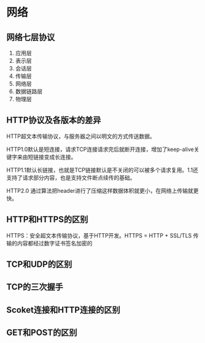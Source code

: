 # 网络

## 网络七层协议

1. 应用层
2. 表示层
3. 会话层
4. 传输层
5. 网络层
6. 数据链路层
7. 物理层

## HTTP协议及各版本的差异
HTTP超文本传输协议，与服务器之间以明文的方式传送数据。

HTTP1.0默认是短连接，请求TCP连接请求完后就断开连接，增加了keep-alive关键字来由短链接变成长连接。

HTTP1.1默认长链接，也就是TCP链接默认是不关闭的可以被多个请求复用。1.1还支持了请求部分内容，也是支持文件断点续传的基础。

HTTP2.0 通过算法把header进行了压缩这样数据体积就更小，在网络上传输就更快。

## HTTP和HTTPS的区别

HTTPS：安全超文本传输协议，基于HTTP开发。HTTPS = HTTP + SSL/TLS 传输的内容都经过数字证书签名加密的

## TCP和UDP的区别

## TCP的三次握手

## Scoket连接和HTTP连接的区别

## GET和POST的区别

